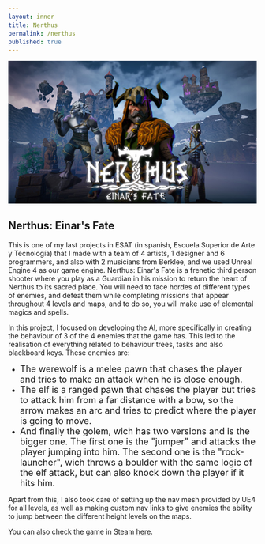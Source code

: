 ```yaml
---
layout: inner
title: Nerthus
permalink: /nerthus
published: true
---
```


![](/img/posts/nerthus_title_splash.jpg)
## Nerthus: Einar's Fate

This is one of my last projects in ESAT (in spanish, Escuela Superior de Arte y Tecnología) that I made with a team of 4 artists, 1 designer and 6 programmers, and also with 2 musicians from Berklee, and we used Unreal Engine 4 as our game engine.
Nerthus: Einar's Fate is a frenetic third person shooter where you play as a Guardian in his mission to return the heart of Nerthus to its sacred place. You will need to face hordes of different types of
enemies, and defeat them while completing missions that appear throughout 4 levels and maps, and to do so, you will make use of elemental magics and spells.

In this project, I focused on developing the AI, more specifically in creating the behaviour of 3 of the 4 enemies that the game has. This led to the realisation of everything related to behaviour trees, tasks
and also blackboard keys. These enemies are:


* <font size="4">The werewolf is a melee pawn that chases the player and tries to make an attack when he is close enough. </font>
* <font size="4">The elf is a ranged pawn that chases the player but tries to attack him from a far distance with a bow, so the arrow makes an arc and tries to predict where the player is going to move. </font>
* <font size="4">And finally the golem, wich has two versions and is the bigger one. The first one is the "jumper" and attacks the player jumping into him. The second one is the "rock-launcher", wich throws a boulder with the same logic of the elf attack, but can also knock down the player if it hits him. </font>


Apart from this, I also took care of setting up the nav mesh provided by UE4 for all levels, as well as making custom nav links to give enemies the ability to jump between the different height levels on the maps.

You can also check the game in Steam [here](https://store.steampowered.com/app/1662670/Nerthus_Einars_Fate).